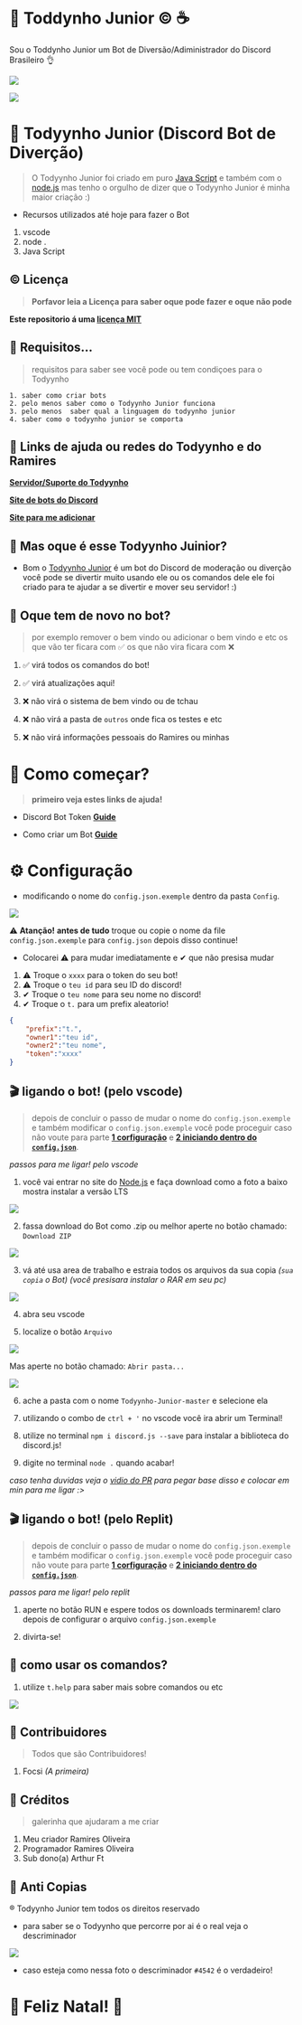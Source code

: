 # 🎄 Toddynho Junior © ☕
Sou  o Toddynho Junior um Bot  de Diversão/Adiministrador do Discord Brasileiro 👌

[![ ](https://github.com/ntkme/github-buttons/workflows/build/badge.svg)](https://github.com/gabrielramires/Todyynho-Junior)

[![ ](https://cdn.discordapp.com/attachments/777974696910127115/786266177173192714/unknown.png)](https://discord.com/oauth2/authorize?client_id=708843221903605780&scope=bot&permissions=1031269599)

# 🤖 Todyynho Junior (Discord Bot de Diverção)
> O Todyynho Junior foi criado em puro [Java Script](https://developer.mozilla.org/pt-BR/docs/Web/JavaScript) e também com o [node.js](https://nodejs.org/en/) mas tenho o orgulho de dizer que o Todyynho Junior é minha  maior criação :)

* Recursos utilizados até hoje para fazer o Bot

1. vscode
2. node .
3. Java Script

## © Licença
> **Porfavor leia a Licença para saber oque pode fazer e oque não pode**

 **Este repositorio á uma [licença MIT](https://github.com/gabrielramires/Todyynho-Junior/blob/master/LICENSE)**

## 🔸 Requisitos...
> requisitos para saber see você pode ou tem condiçoes para o Todyynho

```
1. saber como criar bots
2. pelo menos saber como o Todyynho Junior funciona
3. pelo menos  saber qual a linguagem do todyynho junior
4. saber como o todyynho junior se comporta
```

## 🔗 Links de ajuda ou redes do Todyynho e do Ramires

**[Servidor/Suporte do Todyynho](https://discord.gg/7qv85mB)**

**[Site de bots do Discord](https://discord.bots.gg/bots/708843221903605780)**

**[Site para me adicionar](https://discord.com/oauth2/authorize?client_id=708843221903605780&scope=bot&permissions=1031269599)**

## 🔌 Mas oque é esse Todyynho Juinior?

* Bom o [Todyynho Junior](https://discord.com/oauth2/authorize?client_id=708843221903605780&scope=bot&permissions=1031269599) é um bot do Discord de moderação ou diverção você pode se divertir muito usando ele ou os comandos dele ele foi criado para te ajudar a se divertir e mover seu servidor! :)

## 📰 **Oque tem de novo no bot?**
> por exemplo remover o bem vindo ou adicionar o bem vindo e etc os que vão ter ficara com ✅ os que não vira ficara com ❌

1. ✅ virá todos os comandos do bot!
2. ✅ virá atualizações aqui!

1. ❌ não virá o sistema de bem vindo ou de tchau
2. ❌ não virá a pasta de `outros` onde fica os testes e etc 
3. ❌ não virá informações pessoais do Ramires ou minhas 

# 🚀 **Como começar?**
> **primeiro veja estes links de ajuda!**

* Discord Bot Token **[Guide](https://discordjs.guide/preparations/setting-up-a-bot-application.html#creating-your-bot)**

* Como criar um Bot **[Guide](https://www.youtube.com/watch?v=KYnXhtyqQRQ)**

# ⚙️ **Configuração**

* modificando  o nome do `config.json.exemple` dentro da pasta `Config`.

![ ](https://cdn.discordapp.com/attachments/776428610096857098/785617396575895583/unknown.png)

⚠ **Atanção!**
**antes de tudo** troque ou copie o nome da file `config.json.exemple` para `config.json` depois disso continue!

* Colocarei ⚠ para mudar imediatamente e  ✔ que não presisa mudar

1. ⚠ Troque o `xxxx` para o token do seu bot!
2. ⚠ Troque o `teu id` para seu ID do discord!
3. ✔ Troque o `teu nome` para seu nome no discord!
4. ✔ Troque o `t.` para um prefix aleatorio!

```json
{
    "prefix":"t.",
    "owner1":"teu id",
    "owner2":"teu nome",
    "token":"xxxx"
}
```

## 🎬 ligando o bot! (pelo vscode)
> depois de concluir o passo de mudar o nome do `config.json.exemple` e também modificar o `config.json.exemple` você pode proceguir caso não voute para parte **[1 corfiguração](https://github.com/gabrielramires/Todyynho-Junior#-como-come%C3%A7ar)** e **[2 iniciando dentro do `config.json`](https://github.com/gabrielramires/Todyynho-Junior#%EF%B8%8F-configura%C3%A7%C3%A3o)**.

*passos para me ligar! pelo vscode*

1. você vai entrar no site do [Node.js](https://nodejs.org/en/) e faça download como a foto a baixo mostra instalar a  versão LTS

![ ](https://cdn.discordapp.com/attachments/785867516018294784/785868787077480469/unknown.png)

2. fassa download do Bot como .zip ou melhor aperte no botão chamado: `Download ZIP`

![ ](https://cdn.discordapp.com/attachments/777974696910127115/786258100789051452/unknown.png)

3. vá até usa area de trabalho e estraia todos os arquivos da sua copia *(`sua copia` o Bot)* *(você presisara instalar o RAR em seu pc)*

![ ](https://cdn.discordapp.com/attachments/777974696910127115/786259410996559922/unknown.png)

4. abra seu vscode

5. localize o botão `Arquivo`

![ ](https://cdn.discordapp.com/attachments/777974696910127115/786260087538319400/unknown.png)

Mas aperte no botão chamado: `Abrir pasta...`

![ ](https://cdn.discordapp.com/attachments/777974696910127115/786260312063868968/unknown.png)

6. ache a pasta com o nome `Todyynho-Junior-master` e selecione ela

7. utilizando o combo de `ctrl + '` no vscode você ira abrir um Terminal!

8. utilize no terminal `npm i discord.js --save` para instalar a biblioteca do discord.js!

9. digite no terminal `node .` quando acabar!

*caso tenha duvidas veja o [vidio do PR](https://www.youtube.com/watch?v=KYnXhtyqQRQ) para pegar base disso e colocar em min para me ligar :>*

## 🎬 ligando o bot! (pelo Replit)
> depois de concluir o passo de mudar o nome do `config.json.exemple` e também modificar o `config.json.exemple` você pode proceguir caso não voute para parte **[1 corfiguração](https://github.com/gabrielramires/Todyynho-Junior#-como-come%C3%A7ar)** e **[2 iniciando dentro do `config.json`](https://github.com/gabrielramires/Todyynho-Junior#%EF%B8%8F-configura%C3%A7%C3%A3o)**.

*passos para me ligar! pelo replit*

1. aperte no botão RUN e espere todos os downloads terminarem! claro depois de configurar o arquivo `config.json.exemple`

2. divirta-se!

## 📑 como usar os comandos?
1. utilize `t.help` para saber mais sobre comandos ou etc

![ ](https://cdn.discordapp.com/attachments/727984820269088798/785886090178723881/unknown.png)

## 🤝 Contribuidores
> Todos que são Contribuidores!

1. Focsi *(A primeira)*

## 📝 Créditos

> galerinha que ajudaram a me criar 

1. Meu criador Ramires Oliveira
2. Programador Ramires Oliveira
4. Sub dono(a) Arthur Ft

## 🥇 Anti Copias

® Todyynho Junior tem todos os direitos reservado 

* para saber se o Todyynho que percorre por ai é o real veja o descriminador

![ ](https://cdn.discordapp.com/attachments/709833617370513498/785863070969757746/unknown.png)

* caso esteja como nessa foto o descriminador `#4542` é o verdadeiro!

# 🎄 Feliz Natal! 🎄

